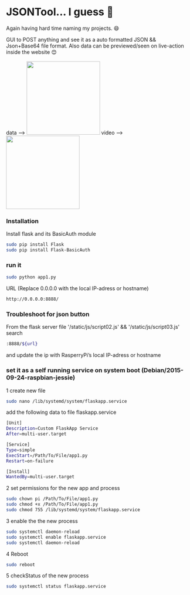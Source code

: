 # JSONTool... I guess 🤔

Again having hard time naming my projects. 😄

GUI to POST anything and see it as a auto formatted JSON && Json+Base64 file format. Also data can be previewed/seen on live-action inside the website 😊
<br>
<br>
data -->
<img src="https://drive.google.com/uc?id=1SQ9Lhi74T0qONWIKMvpx3MzFcCZnwNzC" width="auto" height="200"/>
video -->
<img src="https://drive.google.com/uc?id=1tFPw5kPryupFu2Lp5l8RdQNhjzS77-ki" width="auto" height="200"/>

### Installation

Install flask and its BasicAuth module

```sh
sudo pip install Flask
sudo pip install Flask-BasicAuth
```
### run it


```sh
sudo python app1.py
```
URL (Replace 0.0.0.0 with the local IP-adress or hostname)
```sh
http://0.0.0.0:8888/
```

### Troubleshoot for json button
From the flask server file '/static/js/script02.js' && '/static/js/script03.js' search
```sh
:8888/${url}
```
and update the ip with RasperryPi’s local IP-adress or hostname

###  set it as a self running service on system boot (Debian/2015-09-24-raspbian-jessie)
1 create new file
```sh
sudo nano /lib/systemd/system/flaskapp.service
```
add the following data to file flaskapp.service
```sh
[Unit]
Description=Custom FlaskApp Service
After=multi-user.target

[Service]
Type=simple
ExecStart=/Path/To/File/app1.py
Restart=on-failure

[Install]
WantedBy=multi-user.target
```


2 set permissions for the new app and process
```sh
sudo chown pi /Path/To/File/app1.py
sudo chmod +x /Path/To/File/app1.py
sudo chmod 755 /lib/systemd/system/flaskapp.service
```

3 enable the the new process
```sh
sudo systemctl daemon-reload
sudo systemctl enable flaskapp.service
sudo systemctl daemon-reload
```



4 Reboot
```sh
sudo reboot
```

5 checkStatus of the new process
```sh
sudo systemctl status flaskapp.service
```

